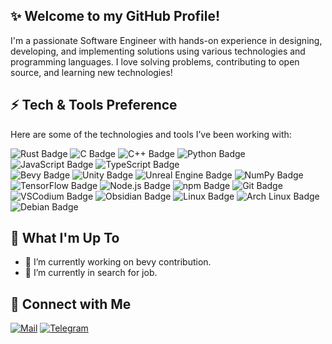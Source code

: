 ## ✨ Welcome to my GitHub Profile!

I'm a passionate Software Engineer with hands-on experience in designing, developing, and implementing solutions using various technologies and programming languages. I love solving problems, contributing to open source, and learning new technologies!

## ⚡ Tech & Tools Preference

Here are some of the technologies and tools I’ve been working with:

![Rust Badge](https://img.shields.io/badge/Rust-000?logo=rust&logoColor=fff&style=flat-square)
![C Badge](https://img.shields.io/badge/C-A8B9CC?logo=c&logoColor=fff&style=flat-square)
![C++ Badge](https://img.shields.io/badge/C%2B%2B-00599C?logo=cplusplus&logoColor=fff&style=flat-square)
![Python Badge](https://img.shields.io/badge/Python-3776AB?logo=python&logoColor=fff&style=flat-square)
![JavaScript Badge](https://img.shields.io/badge/JavaScript-F7DF1E?logo=javascript&logoColor=000&style=flat-square)
![TypeScript Badge](https://img.shields.io/badge/TypeScript-3178C6?logo=typescript&logoColor=fff&style=flat-square)\
![Bevy Badge](https://img.shields.io/badge/Bevy-232326?logo=bevy&logoColor=fff&style=flat-square)
![Unity Badge](https://img.shields.io/badge/Unity-FFF?logo=unity&logoColor=000&style=flat-square)
![Unreal Engine Badge](https://img.shields.io/badge/Unreal%20Engine-0E1128?logo=unrealengine&logoColor=fff&style=flat-square)
![NumPy Badge](https://img.shields.io/badge/NumPy-013243?logo=numpy&logoColor=fff&style=flat-square)
![TensorFlow Badge](https://img.shields.io/badge/TensorFlow-FF6F00?logo=tensorflow&logoColor=fff&style=flat-square)
![Node.js Badge](https://img.shields.io/badge/Node.js-5FA04E?logo=nodedotjs&logoColor=fff&style=flat-square)
![npm Badge](https://img.shields.io/badge/npm-CB3837?logo=npm&logoColor=fff&style=flat-square)
![Git Badge](https://img.shields.io/badge/Git-F05032?logo=git&logoColor=fff&style=flat-square)
![VSCodium Badge](https://img.shields.io/badge/VSCodium-2F80ED?logo=vscodium&logoColor=fff&style=flat-square)
![Obsidian Badge](https://img.shields.io/badge/Obsidian-7C3AED?logo=obsidian&logoColor=fff&style=flat-square)
![Linux Badge](https://img.shields.io/badge/Linux-FCC624?logo=linux&logoColor=000&style=flat-square)
![Arch Linux Badge](https://img.shields.io/badge/Arch%20Linux-1793D1?logo=archlinux&logoColor=fff&style=flat-square)
![Debian Badge](https://img.shields.io/badge/Debian-A81D33?logo=debian&logoColor=fff&style=flat-square)

## 🚀 What I'm Up To

- 🔭 I’m currently working on bevy contribution.
- 🌱 I’m currently in search for job.

## 🤝 Connect with Me

[![Mail](https://img.shields.io/badge/Gmail-D14836?style=for-the-badge&logo=gmail&logoColor=white)](mailto:myreevlyme@gmail.com)
[![Telegram](https://img.shields.io/badge/Telegram-2CA5E0?style=for-the-badge&logo=telegram&logoColor=white)](https://t.me/someone131)

<!--

- 🌱 I’m currently learning ...
- 👯 I’m looking to collaborate on ...
- 🤔 I’m looking for help with ...
- 💬 Ask me about ...
- 📫 How to reach me: ...
- 😄 Pronouns: ...
- ⚡ Fun fact: ...

-->
